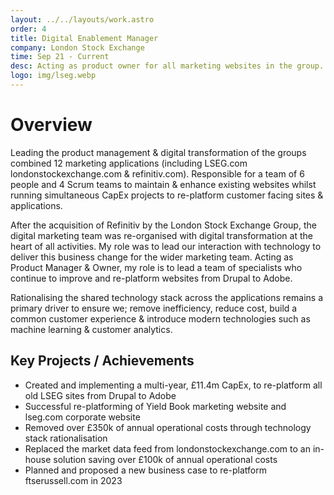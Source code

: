 ```yaml
---
layout: ../../layouts/work.astro
order: 4
title: Digital Enablement Manager
company: London Stock Exchange
time: Sep 21 - Current
desc: Acting as product owner for all marketing websites in the group. Working with multiple development teams to support, maintain & enhance the Adobe & Drupal platforms.
logo: img/lseg.webp
---
```


# Overview

Leading the product management & digital transformation of the groups combined 12 marketing applications (including LSEG.com londonstockexchange.com & refinitiv.com). Responsible for a team of 6 people and 4 Scrum teams to maintain & enhance existing websites whilst running simultaneous CapEx projects to re-platform customer facing sites & applications.

After the acquisition of Refinitiv by the London Stock Exchange Group, the digital marketing team was re-organised with digital transformation at the heart of all activities. My role was to lead our interaction with technology to deliver this business change for the wider marketing team. Acting as Product Manager & Owner, my role is to lead a team of specialists who continue to improve and re-platform websites from Drupal to Adobe.

Rationalising the shared technology stack across the applications remains a primary driver to ensure we; remove inefficiency, reduce cost, build a common customer experience & introduce modern technologies such as machine learning & customer analytics.

## Key Projects / Achievements

- Created and implementing a multi-year, £11.4m CapEx, to re-platform all old LSEG sites from Drupal to Adobe
- Successful re-platforming of Yield Book marketing website and lseg.com corporate website
- Removed over £350k of annual operational costs through technology stack rationalisation
- Replaced the market data feed from londonstockexchange.com to an in-house solution saving over £100k of annual operational costs
- Planned and proposed a new business case to re-platform ftserussell.com in 2023
